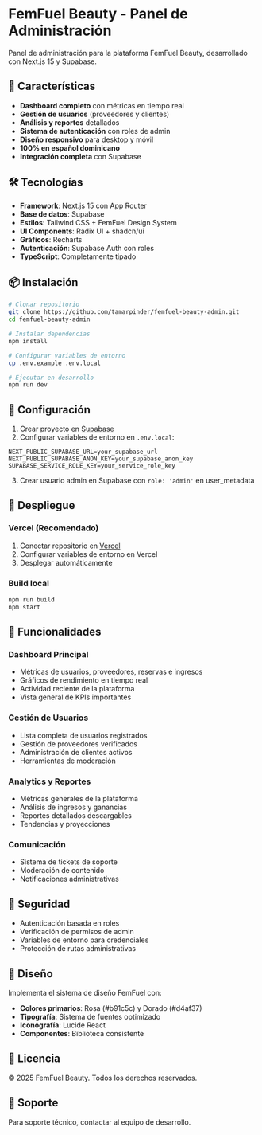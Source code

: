 # FemFuel Beauty - Panel de Administración

Panel de administración para la plataforma FemFuel Beauty, desarrollado con Next.js 15 y Supabase.

## 🚀 Características

- **Dashboard completo** con métricas en tiempo real
- **Gestión de usuarios** (proveedores y clientes)  
- **Análisis y reportes** detallados
- **Sistema de autenticación** con roles de admin
- **Diseño responsivo** para desktop y móvil
- **100% en español dominicano**
- **Integración completa** con Supabase

## 🛠️ Tecnologías

- **Framework**: Next.js 15 con App Router
- **Base de datos**: Supabase
- **Estilos**: Tailwind CSS + FemFuel Design System
- **UI Components**: Radix UI + shadcn/ui
- **Gráficos**: Recharts
- **Autenticación**: Supabase Auth con roles
- **TypeScript**: Completamente tipado

## 📦 Instalación

```bash
# Clonar repositorio
git clone https://github.com/tamarpinder/femfuel-beauty-admin.git
cd femfuel-beauty-admin

# Instalar dependencias
npm install

# Configurar variables de entorno
cp .env.example .env.local

# Ejecutar en desarrollo
npm run dev
```

## 🔧 Configuración

1. Crear proyecto en [Supabase](https://supabase.com)
2. Configurar variables de entorno en `.env.local`:

```env
NEXT_PUBLIC_SUPABASE_URL=your_supabase_url
NEXT_PUBLIC_SUPABASE_ANON_KEY=your_supabase_anon_key
SUPABASE_SERVICE_ROLE_KEY=your_service_role_key
```

3. Crear usuario admin en Supabase con `role: 'admin'` en user_metadata

## 🚀 Despliegue

### Vercel (Recomendado)

1. Conectar repositorio en [Vercel](https://vercel.com)
2. Configurar variables de entorno en Vercel
3. Desplegar automáticamente

### Build local

```bash
npm run build
npm start
```

## 📱 Funcionalidades

### Dashboard Principal
- Métricas de usuarios, proveedores, reservas e ingresos
- Gráficos de rendimiento en tiempo real
- Actividad reciente de la plataforma
- Vista general de KPIs importantes

### Gestión de Usuarios
- Lista completa de usuarios registrados
- Gestión de proveedores verificados
- Administración de clientes activos
- Herramientas de moderación

### Analytics y Reportes
- Métricas generales de la plataforma
- Análisis de ingresos y ganancias
- Reportes detallados descargables
- Tendencias y proyecciones

### Comunicación
- Sistema de tickets de soporte
- Moderación de contenido
- Notificaciones administrativas

## 🔐 Seguridad

- Autenticación basada en roles
- Verificación de permisos de admin
- Variables de entorno para credenciales
- Protección de rutas administrativas

## 🎨 Diseño

Implementa el sistema de diseño FemFuel con:
- **Colores primarios**: Rosa (#b91c5c) y Dorado (#d4af37)
- **Tipografía**: Sistema de fuentes optimizado
- **Iconografía**: Lucide React
- **Componentes**: Biblioteca consistente

## 📄 Licencia

© 2025 FemFuel Beauty. Todos los derechos reservados.

## 🤝 Soporte

Para soporte técnico, contactar al equipo de desarrollo.